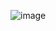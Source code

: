 ![image](https://github.com/heysourin/Golang-Intro-Projects/assets/98945276/3ded283b-9dcb-4c8b-af4b-ba8b2ed2e5b1)
